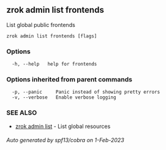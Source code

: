 ## zrok admin list frontends

List global public frontends

```
zrok admin list frontends [flags]
```

### Options

```
  -h, --help   help for frontends
```

### Options inherited from parent commands

```
  -p, --panic     Panic instead of showing pretty errors
  -v, --verbose   Enable verbose logging
```

### SEE ALSO

* [zrok admin list](zrok_admin_list.md)	 - List global resources

###### Auto generated by spf13/cobra on 1-Feb-2023
